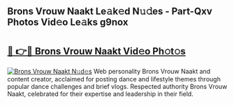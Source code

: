 ## Brons Vrouw Naakt Le𝚊k𝚎d N𝚞𝚍es - Part-Qxv Photos Vid𝚎o Le𝚊ks g9nox

# <h2><a href="http://fb74c9c.evod.top/?m=Brons+Vrouw+Naakt">🔗 👉🔴 Brons Vrouw Naakt Vid𝚎o Ph𝚘t𝚘s</a></h2>

[![Brons Vrouw Naakt N𝚞d𝚎s](https://i.imgur.com/8V9OHl7.gif)](http://fb74c9c.evod.top/?m=Brons+Vrouw+Naakt)
Web personality Brons Vrouw Naakt and content creator, acclaimed for posting dance and lifestyle themes through popular dance challenges and brief vlogs. Respected authority Brons Vrouw Naakt, celebrated for their expertise and leadership in their field. 
